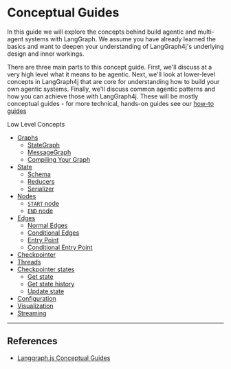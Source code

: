 # Conceptual Guides

In this guide we will explore the concepts behind build agentic and multi-agent systems with LangGraph. We assume you have already learned the basics and want to deepen your understanding of LangGraph4j's underlying design and inner workings.

There are three main parts to this concept guide. First, we'll discuss at a very high level what it means to be agentic. Next, we'll look at lower-level concepts in LangGraph4j that are core for understanding how to build your own agentic systems. Finally, we'll discuss common agentic patterns and how you can achieve those with LangGraph4j. These will be mostly conceptual guides - for more technical, hands-on guides see our [how-to guides](../how-tos/index.md)

<!-- 
LangGraph4j for Agentic Applications

- [What does it mean to be agentic?](high_level.md#what-does-it-mean-to-be-agentic)
- [Why LangGraph4j](high_level.md#why-langgraph)
- [Deployment](high_level.md#deployment) 
-->

Low Level Concepts

- [Graphs](low_level.md#graphs)
    - [StateGraph](low_level.md#stategraph)
    - [MessageGraph](low_level.md#messagegraph)
    - [Compiling Your Graph](low_level.md#compiling-your-graph)
- [State](low_level.md#state)
    - [Schema](low_level.md#schema)
    - [Reducers](low_level.md#reducers)
    <!-- - [MessageState](low_level.md#messagestate) -->
    - [Serializer](low_level.md#serializer)
- [Nodes](low_level.md#nodes)
    - [`START` node](low_level.md#start-node)
    - [`END` node](low_level.md#end-node)
- [Edges](low_level.md#edges)
    - [Normal Edges](low_level.md#normal-edges)
    - [Conditional Edges](low_level.md#conditional-edges)
    - [Entry Point](low_level.md#entry-point)
    - [Conditional Entry Point](low_level.md#conditional-entry-point)
- [Checkpointer](low_level.md#checkpointer)
- [Threads](low_level.md#threads)
- [Checkpointer states](low_level.md#checkpointer-state)
    - [Get state](low_level.md#get-state)
    - [Get state history](low_level.md#get-state-history)
    - [Update state](low_level.md#update-state)
- [Configuration](low_level.md#configuration)
- [Visualization](low_level.md#visualization)
- [Streaming](low_level.md#streaming)

<!-- 
Common Agentic Patterns

- [Structured output](agentic_concepts.md#structured-output)
- [Tool calling](agentic_concepts.md#tool-calling)
- [Memory](agentic_concepts.md#memory)
- [Human in the loop](agentic_concepts.md#human-in-the-loop)
    - [Approval](agentic_concepts.md#approval)
    - [Wait for input](agentic_concepts.md#wait-for-input)
    - [Edit agent actions](agentic_concepts.md#edit-agent-actions)
    - [Time travel](agentic_concepts.md#time-travel)
- [Multi-agent](agentic_concepts.md#multi-agent)
- [Planning](agentic_concepts.md#planning)
- [Reflection](agentic_concepts.md#reflection)
- [Off-the-shelf ReAct Agent](agentic_concepts.md#react-agent) 
-->

***

## References

* [Langgraph.js Conceptual Guides](https://langchain-ai.github.io/langgraphjs/concepts/)